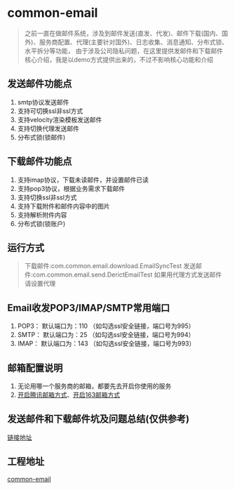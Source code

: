 # common-email

> 之前一直在做邮件系统，涉及到邮件发送(直发、代发)、邮件下载(国内、国外)、服务商配置、代理(主要针对国外)、日志收集、消息通知、分布式锁、水平拆分等功能，
由于涉及公司隐私问题，在这里提供发邮件和下载邮件核心介绍，我是以demo方式提供出来的，不过不影响核心功能和介绍


## 发送邮件功能点
 1. smtp协议发送邮件
 2. 支持可切换ssl非ssl方式
 3. 支持velocity渲染模板发送邮件
 4. 支持切换代理发送邮件
 5. 分布式锁(锁邮件)
## 下载邮件功能点
 1. 支持imap协议，下载未读邮件，并设置邮件已读
 2. 支持pop3协议，根据业务需求下载邮件
 3. 支持切换ssl非ssl方式
 4. 支持下载附件和邮件内容中的图片
 5. 支持解析附件内容
 6. 分布式锁(锁账户)


## 运行方式
> 下载邮件:com.common.email.download.EmailSyncTest
> 发送邮件:com.common.email.send.DerictEmailTest
> 如果用代理方式发送邮件 请设置代理

## Email收发POP3/IMAP/SMTP常用端口

  1. POP3： 默认端口为：110 （如勾选ssl安全链接，端口号为995）
  2. SMTP： 默认端口为：25 （如勾选ssl安全链接，端口号为994）
  3. IMAP： 默认端口为：143 （如勾选ssl安全链接，端口号为993）


## 邮箱配置说明

 1. 无论用哪一个服务商的邮箱，都要先去开启你使用的服务
 2. [开启腾讯邮箱方式](https://jingyan.baidu.com/article/4f7d5712b1ac7c1a201927da.html)、[开启163邮箱方式](https://jingyan.baidu.com/article/4f7d5712d3451a1a201927b1.html)



## 发送邮件和下载邮件坑及问题总结(仅供参考)
[链接地址](http://blog.csdn.net/zhouhao1256/article/details/78543430)

## 工程地址
[common-email](https://github.com/zhou1hang/common-email)



